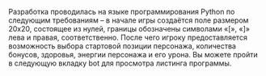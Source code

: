 Разработка проводилась на языке программирования Python по следующим требованиям – в начале игры создаётся поле размером 20x20, состоящее из нулей, границы обозначены символами «[», «]» лева и правая, соответственно. После чего игроку предоставляется возможность выбора стартовой позиции персонажа, количества бонусов, здоровья, энергии персонажа и его урона. Вы можете пройти в следующую вкладку bot для просмотра листинга программы.
